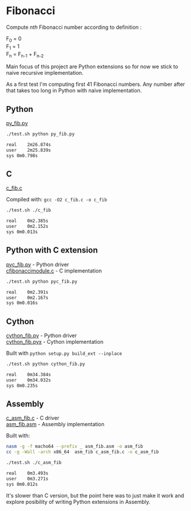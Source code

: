 # Fibonacci

Compute *nth* Fibonacci number according to definition :

F<sub>0</sub> = 0  
F<sub>1</sub> = 1  
F<sub>n</sub> = F<sub>n-1</sub> + F<sub>n-2</sub>

Main focus of this project are Python extensions so for now we stick to naive recursive implementation.

As a first test I'm computing first 41 Fibonacci numbers. Any number after that takes too long in Python with naive implementation.

## Python

[py_fib.py](https://github.com/msztylko/python-extensions/blob/master/fibonacci/py_fib.py)

```bash
./test.sh python py_fib.py                                                     

real	2m26.874s
user	2m25.839s
sys	0m0.798s
```

## C

[c_fib.c](https://github.com/msztylko/python-extensions/blob/master/fibonacci/c_fib.c)

Compiled with: `gcc -O2 c_fib.c -o c_fib`

```bash
./test.sh ./c_fib                                                              

real	0m2.385s
user	0m2.152s
sys	0m0.013s
```

## Python with C extension

[pyc_fib.py](https://github.com/msztylko/python-extensions/blob/master/fibonacci/pyc_fib.py) - Python driver  
[cfibonaccimodule.c](https://github.com/msztylko/python-extensions/blob/master/fibonacci/cfibonaccimodule.c) - C implementation

```bash
./test.sh python pyc_fib.py                                                     

real	0m2.391s
user	0m2.167s
sys	0m0.016s
```

## Cython

[cython_fib.py](https://github.com/msztylko/python-extensions/blob/master/fibonacci/cython_fib.py) - Python driver  
[cython_fib.pyx](https://github.com/msztylko/python-extensions/blob/master/fibonacci/cython_fib.pyx) - Cython implementation

Built with `python setup.py build_ext --inplace`

```bash
./test.sh python cython_fib.py                                                 

real	0m34.384s
user	0m34.032s
sys	0m0.235s
```

## Assembly

[c_asm_fib.c](https://github.com/msztylko/python-extensions/blob/master/fibonacci/c_asm_fib.c) - C driver  
[asm_fib.asm](https://github.com/msztylko/python-extensions/blob/master/fibonacci/asm_fib.asm) - Assembly implementation

Built with:
```bash
nasm -g -f macho64 --prefix _ asm_fib.asm -o asm_fib
cc -g -Wall -arch x86_64  asm_fib c_asm_fib.c -o c_asm_fib
```

```bash
./test.sh ./c_asm_fib                                                              

real	0m3.493s
user	0m3.271s
sys	0m0.012s
```

It's slower than C version, but the point here was to just make it work and explore posibility of writing Python extensions in Assembly.
